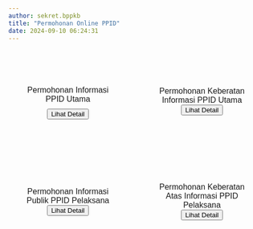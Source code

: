 ```yaml
---
author: sekret.bppkb
title: "Permohonan Online PPID"
date: 2024-09-10 06:24:31
---
```

<div style="display: flex; flex-wrap: wrap; gap: 30px; width: 100%; margin-top: 40px;">

  <div style="flex: 1 1 calc(50% - 30px); box-sizing: border-box; height: 150px; margin-bottom: 20px; display: flex; flex-direction: column; align-items: center; justify-content: center;" class="border-customGreen bg-customGreen rounded-2xl dark:bg-gray-700 dark:text-white">
      <i class="fas fa-file-alt text-white" style="margin-bottom: 10px; font-size: 40px;"></i>
      <span style="font-size: 12pt; font-family: 'Poppins', sans-serif; margin-bottom: 10px;" class="text-white">Permohonan Informasi PPID Utama</span>
    <button onclick="window.innerWidth <= 768 ? window.open('https://layanan-diskominfo.kalbarprov.go.id/PPIDKALBAR-PERMOHONAN/register', '_blank') : openLinkModal('https://layanan-diskominfo.kalbarprov.go.id/PPIDKALBAR-PERMOHONAN/register')" class="px-2.5 py-1.5 bg-transparent text-white border border-white rounded-xl text-base cursor-pointer transition-colors duration-300 hover:bg-white hover:text-customGreen dark:hover:text-gray-700">Lihat Detail <i class="fas fa-arrow-right ml-1.5"></i></button>
  </div>

  <div style="flex: 1 1 calc(50% - 30px); box-sizing: border-box; height: 150px; margin-bottom: 20px; display: flex; flex-direction: column; align-items: center; justify-content: center;" class="border-customGreen bg-customGreen rounded-2xl dark:bg-gray-700 dark:text-white">
      <i class="fas fa-exclamation-circle text-white" style="margin-bottom: 5px; font-size: 40px;"></i>
      <span style="font-size: 12pt; font-family: 'Poppins', sans-serif;" class="text-white">Permohonan Keberatan Informasi PPID Utama</span>
    <button onclick="window.innerWidth <= 768 ? window.open('https://layanan-diskominfo.kalbarprov.go.id/PPIDKALBAR-KEBERATAN/register', '_blank') : openLinkModal('https://layanan-diskominfo.kalbarprov.go.id/PPIDKALBAR-KEBERATAN/register')" class="px-2.5 py-1.5 bg-transparent text-white border border-white rounded-xl text-base cursor-pointer transition-colors duration-300 hover:bg-white hover:text-customGreen dark:hover:text-gray-700">Lihat Detail <i class="fas fa-arrow-right ml-1.5"></i></button>
  </div>

  <div style="flex: 1 1 calc(50% - 30px); box-sizing: border-box; height: 150px; margin-bottom: 20px; display: flex; flex-direction: column; align-items: center; justify-content: center;" class="border-customGreen bg-customGreen rounded-2xl dark:bg-gray-700 dark:text-white">
      <i class="fa-solid fa-pen-to-square text-white" style="margin-bottom: 5px; font-size: 40px;"></i>
      <span style="font-size: 12pt; font-family: 'Poppins', sans-serif;" class="text-white">Permohonan Informasi Publik PPID Pelaksana</span>
    <button onclick="window.open('https://docs.google.com/forms/d/1QYNTihNXQUGF4G8qvfLlbtEvUTEwXr0yGGqf2SyaR_E/', '_blank')" class="px-2.5 py-1.5 bg-transparent text-white border border-white rounded-xl text-base cursor-pointer transition-colors duration-300 hover:bg-white hover:text-customGreen dark:hover:text-gray-700">Lihat Detail <i class="fas fa-arrow-right ml-1.5"></i></button>
  </div>

  <div style="flex: 1 1 calc(50% - 30px); box-sizing: border-box; height: 150px; margin-bottom: 20px; display: flex; flex-direction: column; align-items: center; justify-content: center;" class="border-customGreen bg-customGreen rounded-2xl dark:bg-gray-700 dark:text-white">
      <i class="fa-solid fa-file-arrow-up text-white" style="margin-bottom: 5px; font-size: 40px;"></i>
      <span style="font-size: 12pt; font-family: 'Poppins', sans-serif;" class="text-white">Permohonan Keberatan Atas Informasi PPID Pelaksana</span>
    <button onclick="window.open('https://docs.google.com/forms/d/1zeagnfOiSH5jYYxUc7PEQkzMxxR4atVDqFLBmgpqPCQ/', '_blank')" class="px-2.5 py-1.5 bg-transparent text-white border border-white rounded-xl text-base cursor-pointer transition-colors duration-300 hover:bg-white hover:text-customGreen dark:hover:text-gray-700">Lihat Detail <i class="fas fa-arrow-right ml-1.5"></i></button>
  </div>

<style>
@media (max-width: 1024px) { 
  div[style*="display: flex; flex-wrap: wrap;"] > div {
    flex: 1 1 100%; 
    margin-bottom: 20px;
    padding: 30px 0;
    text-align: center;
  }
  
  div[style*="display: flex; flex-wrap: wrap;"] > div span {
    padding: 0 20px;
  }
}

@media (max-width: 768px) { 
  div[style*="display: flex; flex-wrap: wrap;"] {
    flex-direction: column; 
    align-items: center; 
  }

  div[style*="display: flex; flex-wrap: wrap;"] > div {
    flex: none; 
    width: calc(70% - 30px); 
    height: 150px; 
    max-width: calc(70% - 30px);
    margin-bottom: 20px;
    padding: 30px 0;
    text-align: center;
  }
  
  div[style*="display: flex; flex-wrap: wrap;"] > div span {
    padding: 0 20px;
  }
}
</style>

</div>